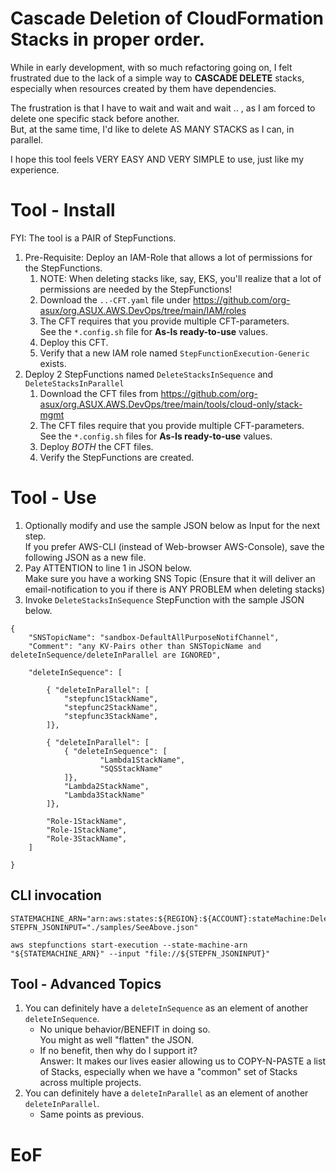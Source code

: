 # Cascade Deletion of CloudFormation Stacks in proper order.

While in early development, with so much refactoring going on, I felt frustrated due to the lack of a simple way to **CASCADE DELETE** stacks, especially when resources created by them have dependencies.

The frustration is that I have to wait and wait and wait .. , as I am forced to delete one specific stack before another.<BR>But, at the same time, I'd like to delete AS MANY STACKS as I can, in parallel.

I hope this tool feels VERY EASY AND VERY SIMPLE to use, just like my experience.

# Tool - Install

FYI: The tool is a PAIR of StepFunctions.

1.  Pre-Requisite: Deploy an IAM-Role that allows a lot of permissions for the StepFunctions.
    1.  NOTE: When deleting stacks like, say, EKS, you'll realize that a lot of permissions are needed by the StepFunctions!
    1.  Download the `..-CFT.yaml` file under https://github.com/org-asux/org.ASUX.AWS.DevOps/tree/main/IAM/roles
    1.  The CFT requires that you provide multiple CFT-parameters.<BR>See the `*.config.sh` file for **As-Is ready-to-use** values.
    1.  Deploy this CFT.
    1.  Verify that a new IAM role named `StepFunctionExecution-Generic` exists.
1.  Deploy 2 StepFunctions named `DeleteStacksInSequence` and `DeleteStacksInParallel`
    1.  Download the CFT files from https://github.com/org-asux/org.ASUX.AWS.DevOps/tree/main/tools/cloud-only/stack-mgmt
    1.  The CFT files require that you provide multiple CFT-parameters.<BR>See the `*.config.sh` files for **As-Is ready-to-use** values.
    1.  Deploy _BOTH_ the CFT files.
    1.  Verify the StepFunctions are created.

# Tool - Use

1.  Optionally modify and use the sample JSON below as Input for the next step.<BR>If you prefer AWS-CLI (instead of Web-browser AWS-Console), save the following JSON as a new file.
1.  Pay ATTENTION to line 1 in JSON below.<BR>Make sure you have a working SNS Topic (Ensure that it will deliver an email-notification to you if there is ANY PROBLEM when deleting stacks)
1.  Invoke `DeleteStacksInSequence` StepFunction with the sample JSON below.

```
{
    "SNSTopicName": "sandbox-DefaultAllPurposeNotifChannel",
    "Comment": "any KV-Pairs other than SNSTopicName and deleteInSequence/deleteInParallel are IGNORED",

    "deleteInSequence": [

        { "deleteInParallel": [
            "stepfunc1StackName",
            "stepfunc2StackName",
            "stepfunc3StackName",
        ]},

        { "deleteInParallel": [
            { "deleteInSequence": [
                    "Lambda1StackName",
                    "SQSStackName"
            ]},
            "Lambda2StackName",
            "Lambda3StackName"
        ]},

        "Role-1StackName",
        "Role-1StackName",
        "Role-3StackName",
    ]

}
```

## CLI invocation

```
STATEMACHINE_ARN="arn:aws:states:${REGION}:${ACCOUNT}:stateMachine:DeleteStacksInSequence"
STEPFN_JSONINPUT="./samples/SeeAbove.json"

aws stepfunctions start-execution --state-machine-arn "${STATEMACHINE_ARN}" --input "file://${STEPFN_JSONINPUT}"
```

## Tool - Advanced Topics

1.  You can definitely have a `deleteInSequence` as an element of another `deleteInSequence`.
    *  No unique behavior/BENEFIT in doing so.<BR>You might as well "flatten" the JSON.
    *  If no benefit, then why do I support it?<BR>Answer: It makes our lives easier allowing us to COPY-N-PASTE a list of Stacks, especially when we have a "common" set of Stacks across multiple projects.
1.  You can definitely have a `deleteInParallel` as an element of another `deleteInParallel`.
    *  Same points as previous.

# EoF
